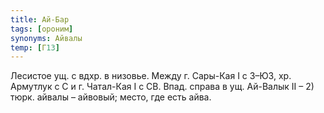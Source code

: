 ```yaml
---
title: Ай-Бар
tags: [ороним]
synonyms: Айвалы
temp: [Г13]
---
```


Лесистое ущ. с вдхр. в низовье. Между г. Сары-Кая I с З–ЮЗ, хр. Армутлук с С и
г. Чатал-Кая I с СВ. Впад. справа в ущ. Ай-Валык II – 2) тюрк. айвалы – айвовый;
место, где есть айва.
